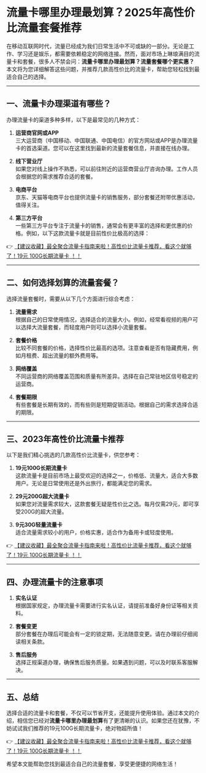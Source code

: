 # 流量卡哪里办理最划算？2025年高性价比流量套餐推荐

在移动互联网时代，流量已经成为我们日常生活中不可或缺的一部分。无论是工作、学习还是娱乐，都需要依赖稳定的网络连接。然而，面对市场上琳琅满目的流量卡和套餐，很多人不禁会问：**流量卡哪里办理最划算？流量套餐哪个更实惠？** 本文将为您详细解答这些问题，并推荐几款高性价比的流量卡，帮助您轻松找到最适合自己的选择。

---

## 一、流量卡办理渠道有哪些？

办理流量卡的渠道多种多样，以下是最常见的几种方式：

1. **运营商官网或APP**  
   三大运营商（中国移动、中国联通、中国电信）的官方网站或APP是办理流量卡的首选渠道。您可以在这里找到最新的流量套餐信息，并直接在线办理。

2. **线下营业厅**  
   如果您对线上操作不熟悉，可以前往附近的运营商营业厅咨询办理。工作人员会根据您的需求推荐合适的套餐。

3. **电商平台**  
   京东、天猫等电商平台也提供流量卡的销售服务，部分套餐还附带优惠活动，值得关注。

4. **第三方平台**  
   一些第三方平台专注于流量卡的销售，通常会有更丰富的选择和更优惠的价格。例如，以下这款流量卡就是目前性价比极高的选择：

👉 [【建议收藏】最全聚合流量卡指南来啦！高性价比流量卡推荐，看这个就够了！19元 100G长期流量卡 ！！](https://bit.ly/Liuliangka)

---

## 二、如何选择划算的流量套餐？

选择流量套餐时，需要从以下几个方面进行综合考虑：

1. **流量需求**  
   根据自己的日常使用情况，选择适合的流量大小。例如，经常看视频的用户可以选择大流量套餐，而轻度用户则可以选择小流量套餐。

2. **套餐价格**  
   比较不同套餐的价格，选择性价比最高的选项。注意查看是否有隐藏费用，例如月租费、超出流量的额外费用等。

3. **网络覆盖**  
   不同运营商的网络覆盖范围和质量有所差异。选择在自己常驻地区信号稳定的运营商。

4. **套餐期限**  
   有些套餐是长期有效的，而有些则是短期促销活动。根据自己的需求选择合适的期限。

---

## 三、2023年高性价比流量卡推荐

以下是我们精心挑选的几款高性价比流量卡，供您参考：

1. **19元100G长期流量卡**  
   这款流量卡是目前市场上最受欢迎的选择之一，价格低、流量大，适合大多数用户。无论是日常使用还是外出旅行，都能满足您的需求。

2. **29元200G超大流量卡**  
   如果您对流量需求较大，这款套餐无疑是性价比之选。每月仅需29元，即可享受200G的超大流量。

3. **9元30G轻量流量卡**  
   适合流量需求较小的用户，价格实惠，适合作为备用卡或轻度使用。

👉 [【建议收藏】最全聚合流量卡指南来啦！高性价比流量卡推荐，看这个就够了！19元 100G长期流量卡 ！！](https://bit.ly/Liuliangka)

---

## 四、办理流量卡的注意事项

1. **实名认证**  
   根据国家规定，办理流量卡需要进行实名认证，请提前准备好身份证等相关资料。

2. **套餐变更**  
   部分套餐在办理后可能会有一定的锁定期，无法随意变更。请在办理前仔细阅读相关条款。

3. **售后服务**  
   选择正规渠道办理，确保售后服务质量。如果遇到问题，可以及时联系客服解决。

---

## 五、总结

选择合适的流量卡和套餐，不仅可以节省开支，还能提升使用体验。通过本文的介绍，相信您已经对**流量卡哪里办理最划算**有了更清晰的认识。如果您还在犹豫，不妨试试我们推荐的19元100G长期流量卡，绝对物超所值！

👉 [【建议收藏】最全聚合流量卡指南来啦！高性价比流量卡推荐，看这个就够了！19元 100G长期流量卡 ！！](https://bit.ly/Liuliangka)

希望本文能帮助您找到最适合自己的流量套餐，享受更便捷的网络生活！
